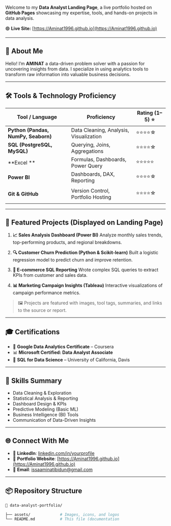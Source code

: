 

Welcome to my **Data Analyst Landing Page**, a live portfolio hosted on **GitHub Pages** showcasing my expertise, tools, and hands-on projects in data analysis.

🟢 **Live Site:** [https://Aminat1996.github.io](https://Aminat1996.github.io)

---

## 👋 About Me

Hello! I’m **AMINAT** a data-driven problem solver with a passion for uncovering insights from data. I specialize in using analytics tools to transform raw information into valuable business decisions.

---

## 🛠 Tools & Technology Proficiency

| Tool / Language                     | Proficiency                            | Rating (1–5) ⭐ |
| ----------------------------------- | -------------------------------------- | -------------- |
| **Python (Pandas, NumPy, Seaborn)** | Data Cleaning, Analysis, Visualization | ⭐⭐⭐⭐☆          |
| **SQL (PostgreSQL, MySQL)**         | Querying, Joins, Aggregations          | ⭐⭐⭐⭐☆          |
| \*\*Excel \*\*                      | Formulas, Dashboards, Power Query      | ⭐⭐⭐⭐⭐          |
| **Power BI**                        | Dashboards, DAX, Reporting             | ⭐⭐⭐⭐☆          |
|                                     |                                        |                |
| **Git & GitHub**                    | Version Control, Portfolio Hosting     | ⭐⭐⭐⭐☆          |
|                                     |                                        |                |

---

## 📁 Featured Projects (Displayed on Landing Page)

1. **📈 Sales Analysis Dashboard (Power BI)**
   Analyze monthly sales trends, top-performing products, and regional breakdowns.

2. **🔍 Customer Churn Prediction (Python & Scikit-learn)**
   Built a logistic regression model to predict churn and improve retention.

3. **🛒 E-commerce SQL Reporting**
   Wrote complex SQL queries to extract KPIs from customer and sales data.

4. **📊 Marketing Campaign Insights (Tableau)**
   Interactive visualizations of campaign performance metrics.

> 🖼️ Projects are featured with images, tool tags, summaries, and links to the source or report.

---

## 🎓 Certifications

* 📘 **Google Data Analytics Certificate** – Coursera
* 📊 **Microsoft Certified: Data Analyst Associate**
* 🧮 **SQL for Data Science** – University of California, Davis

---

## 🧠 Skills Summary

* Data Cleaning & Exploration
* Statistical Analysis & Reporting
* Dashboard Design & KPIs
* Predictive Modeling (Basic ML)
* Business Intelligence (BI) Tools
* Communication of Data-Driven Insights

---

## 🌐 Connect With Me

* 🔗 **LinkedIn**: [linkedin.com/in/yourprofile](https://linkedin.com/in/yourprofile)
* 💼 **Portfolio Website**: [https://Aminat1996.github.io](https://Aminat1996.github.io)
* 📧 **Email**: [issaaminatibidun@gmail.com](mailto:issaaminatibidun@gmail.com)

---

## 📦 Repository Structure

```bash
📁 data-analyst-portfolio/

├── assets/             # Images, icons, and logos
└── README.md           # This file (documentation
```

